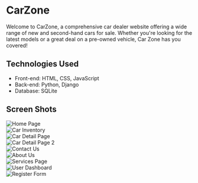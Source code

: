 # CarZone
Welcome to CarZone, a comprehensive car dealer website offering a wide range of new and second-hand cars for sale. Whether you're looking for the latest models or a great deal on a pre-owned vehicle, Car Zone has you covered!

## Technologies Used

- Front-end: HTML, CSS, JavaScript
- Back-end: Python, Django
- Database: SQLite

## Screen Shots

![Home Page](https://github.com/mohammadkiaei/carzone-car-dealer/blob/master/carzone%20img/Screenshot%202023-09-04%20at%2016-29-28%20Car%20Zone%20Home.png)
<br/>
![Car Inventory](https://github.com/mohammadkiaei/carzone-car-dealer/blob/master/carzone%20img/Screenshot%202023-09-04%20at%2016-30-08%20Car%20Zone%20Our%20Cars%20Inventory(1).png)
<br/>
![Car Detail Page](https://github.com/mohammadkiaei/carzone-car-dealer/blob/master/carzone%20img/Screenshot%202023-09-04%20at%2016-35-50%20Car%20Zone%202017%20Ford%20F-250%20Super%20Duty(1).png)
<br/>
![Car Detail Page 2](https://github.com/mohammadkiaei/carzone-car-dealer/blob/master/carzone%20img/Screenshot%202023-09-04%20at%2016-35-39%20Car%20Zone%202017%20Ferrari%20488%20GTB.png)
<br/>
![Contact Us](https://github.com/mohammadkiaei/carzone-car-dealer/blob/master/carzone%20img/Screenshot%202023-09-04%20at%2016-32-57%20Car%20Zone%20Contact%20us(1).png)
<br/>
![About Us](https://github.com/mohammadkiaei/carzone-car-dealer/blob/master/carzone%20img/Screenshot%202023-09-04%20at%2016-34-36%20Car%20Zone%20About%20Us.png)
<br/>
![Services Page](https://github.com/mohammadkiaei/carzone-car-dealer/blob/master/carzone%20img/Screenshot%202023-09-04%20at%2016-33-54%20Car%20Zone%20Services.png)
<br/>
![User Dashboard](https://github.com/mohammadkiaei/carzone-car-dealer/blob/master/carzone%20img/Screenshot%202023-09-04%20at%2016-30-21%20Car%20Zone%20Dashboard(1).png)
<br/>
![Register Form](https://github.com/mohammadkiaei/carzone-car-dealer/blob/master/carzone%20img/Screenshot%202023-09-04%20at%2017-58-26%20Car%20Zone%20Register(1).png)
<br/>
